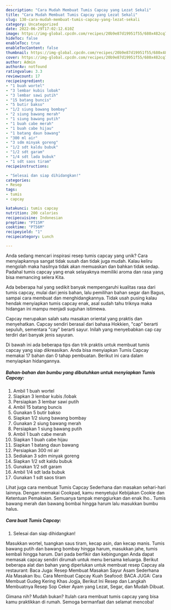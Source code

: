 ```yaml
---
description: "Cara Mudah Membuat Tumis Capcay yang Lezat Sekali"
title: "Cara Mudah Membuat Tumis Capcay yang Lezat Sekali"
slug: 130-cara-mudah-membuat-tumis-capcay-yang-lezat-sekali
category: Uncategorized
date: 2022-06-29T17:02:12.610Z
image: https://img-global.cpcdn.com/recipes/20b9e87d19951f55/680x482cq70/tumis-capcay-foto-resep-utama.jpg
hideToc: false
enableToc: true
enableTocContent: false
thumbnail: https://img-global.cpcdn.com/recipes/20b9e87d19951f55/680x482cq70/tumis-capcay-foto-resep-utama.jpg
cover: https://img-global.cpcdn.com/recipes/20b9e87d19951f55/680x482cq70/tumis-capcay-foto-resep-utama.jpg
author: Admin
authorAv: notfound
ratingvalue: 3.3
reviewcount: 17
recipeingredient:
- "1 buah wortel"
- "3 lembar kubis lobak"
- "3 lembar sawi putih"
- "15 batang buncis"
- "5 butir bakso"
- "1/2 siung bawang bombay"
- "2 siung bawang merah"
- "1 siung bawang putih"
- "1 buah cabe merah"
- "1 buah cabe hijau"
- "1 batang daun bawang"
- "300 ml air"
- "3 sdm minyak goreng"
- "1/2 sdt kaldu bubuk"
- "1/2 sdt garam"
- "1/4 sdt lada bubuk"
- "1 sdt saos tiram"
recipeinstructions:

- "Selesai dan siap dihidangkan!"
categories:
- Resep
tags:
- tumis
- capcay

katakunci: tumis capcay 
nutrition: 200 calories
recipecuisine: Indonesian
preptime: "PT15M"
cooktime: "PT56M"
recipeyield: "1"
recipecategory: Lunch

---
```





Anda sedang mencari inspirasi resep tumis capcay yang unik? Cara menyiapkannya sangat tidak susah dan tidak juga mudah. Kalau keliru mengolah maka hasilnya tidak akan memuaskan dan bahkan tidak sedap. Padahal tumis capcay yang enak selayaknya memiliki aroma dan rasa yang bisa memancing selera Kita.





Ada beberapa hal yang sedikit banyak mempengaruhi kualitas rasa dari tumis capcay, mulai dari jenis bahan, lalu pemilihan bahan segar dan Bagus, sampai cara membuat dan menghidangkannya. Tidak usah pusing kalau hendak menyiapkan tumis capcay enak,      asal sudah tahu triknya maka hidangan ini mampu menjadi suguhan istimewa.














Capcay merupakan salah satu masakan oriental yang praktis dan menyehatkan. Capcay sendiri berasal dari bahasa Hokkien, &#34;cap&#34; berarti sepuluh, sementara &#34;cay&#34; berarti sayur. Inilah yang menyebabkan cap cay terdiri dari banyak jenis sayuran.






Di bawah ini ada beberapa tips dan trik praktis untuk membuat tumis capcay yang siap dikreasikan. Anda bisa menyiapkan Tumis Capcay memakai 17 bahan dan 0 tahap pembuatan. Berikut ini cara dalam menyiapkan hidangannya.

<!--inarticleads1-->

##### Bahan-bahan dan bumbu yang dibutuhkan untuk menyiapkan Tumis Capcay:

1. Ambil 1 buah wortel
1. Siapkan 3 lembar kubis /lobak
1. Persiapkan 3 lembar sawi putih
1. Ambil 15 batang buncis
1. Gunakan 5 butir bakso
1. Siapkan 1/2 siung bawang bombay
1. Gunakan 2 siung bawang merah
1. Persiapkan 1 siung bawang putih
1. Ambil 1 buah cabe merah
1. Siapkan 1 buah cabe hijau
1. Siapkan 1 batang daun bawang
1. Persiapkan 300 ml air
1. Sediakan 3 sdm minyak goreng
1. Siapkan 1/2 sdt kaldu bubuk
1. Gunakan 1/2 sdt garam
1. Ambil 1/4 sdt lada bubuk
1. Gunakan 1 sdt saos tiram


Lihat juga cara membuat Tumis Capcay Sederhana dan masakan sehari-hari lainnya. Dengan memakai Cookpad, kamu menyetujui Kebijakan Cookie dan Ketentuan Pemakaian. Semuanya tampak menggiurkan dan enak lho.. Tumis bawang merah dan bawang bombai hingga harum lalu masukkan bumbu halus. 

<!--inarticleads2-->

##### Cara buat Tumis Capcay:


1. Selesai dan siap dihidangkan!

Masukkan wortel, tuangkan saus tiram, kecap asin, dan kecap manis. Tumis bawang putih dan bawang bombay hingga harum, masukkan jahe, tumis kembali hingga harum. Dari pada berfikir dan kebingungan Anda dapat memasak capcay sendiri dirumah untuk menu bersama keluarga. Berikut beberapa alat dan bahan yang diperlukan untuk membuat resep Capcay ala restaurant: Baca Juga: Resep Membuat Masakan Sayur Asam Sederhana Ala Masakan Ibu. Cara Membuat Capcay Kuah Seafood: BACA JUGA: Cara Membuat Gudeg Kering Khas Jogja, Berikut Ini Resep dan Langkah Membuatnya Resep Sop Ceker Ayam yang Lezat, Segar, dan Mudah Dibuat. 

Gimana nih? Mudah bukan? Itulah cara membuat tumis capcay yang bisa kamu praktikkan di rumah. Semoga bermanfaat dan selamat mencoba!
